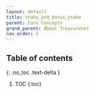 ```yaml
---
layout: default
title: stake_and_bonus_stake
parent: Core Concepts
grand_parent: About Treasurenet
nav_order: 5
---
```


## Table of contents
{: .no_toc .text-delta }

1. TOC
{:toc}